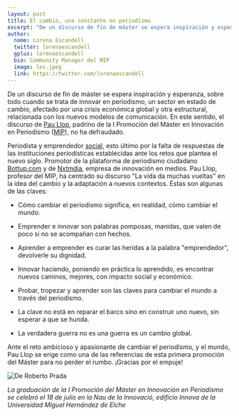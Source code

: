 ```yaml
---
layout: post
title: El cambio, una constante en periodismo
excerpt: "De un discurso de fin de máster se espera inspiración y esperanza, sobre todo cuando se trata de innovar en periodismo, un sector en estado de cambio, afectado por una crisis económica global y otra estructural, relacionada con los nuevos modelos de comunicación. En este sentido, el discurso de Pau Llop, padrino de la I Promoción del Máster en Innovación en Periodismo (MIP, no nos ha defraudado."
author:
  name: Lorena Escandell
  twitter: lorenaescandell
  gplus: lorenaescandell 
  bio: Community Manager del MIP
  image: les.jpeg
  link: https://twitter.com/lorenaescandell
---
```

De un discurso de fin de máster se espera inspiración y esperanza, sobre todo cuando se trata de innovar en periodismo, un sector en estado de cambio, afectado por una crisis económica global y otra estructural, relacionada con los nuevos modelos de comunicación. En este sentido, el discurso de [Pau Llop](http://www.paullop.es/pau-llop-periodista-emprendedor-social/), padrino de la I Promoción del Máster en Innovación en Periodismo ([MIP](http://mip.umh.es)), no ha defraudado.

Periodista y emprendedor [social](https://www.youtube.com/watch?v=cS0oohCFWVg), esto último por la falta de respuestas de las instituciones periodísticas establecidas ante los retos que plantea el nuevo siglo. Promotor de la plataforma de periodismo ciudadano [Bottup.com](http://bottup.com/) y de [Nxtmdia](http://nxtmdia.com/), empresa de innovación en medios. Pau Llop, profesor del MIP, ha centrado su discurso "La vida da muchas vueltas" en la idea del cambio y la adaptación a nuevos contextos. Éstas son algunas de las claves:

* Cómo cambiar el periodismo significa, en realidad, cómo cambiar el mundo.

* Emprender e innovar son palabras pomposas, manidas, que valen de poco si no se acompañan con hechos.

* Aprender a emprender es curar las heridas a la palabra "emprendedor", devolverle su dignidad.

* Innovar haciendo, poniendo en práctica lo aprendido, es encontrar nuevos caminos, mejores, con impacto social y económico.

* Probar, tropezar y aprender son las claves para cambiar el mundo a través del periodismo.

* La clave no está en reparar el barco sino en construir uno nuevo, sin esperar a que se hunda.

* La verdadera guerra no es una guerra es un cambio global.

Ante el reto ambicioso y apasionante de cambiar el periodismo, y el mundo, Pau Llop se erige como una de las referencias de esta primera promoción del Máster para no perder el rumbo.
¡Gracias por el empuje!

![](https://pbs.twimg.com/media/Bs68Ko9CAAA7HVw.jpg "De Roberto Prada")

_La graduación de la I Promoción del Máster en Innovación en Periodismo se celebró el 18 de julio en la Nau de la Innovació, edificio Innova de la Universidad Miguel Hernández de Elche_